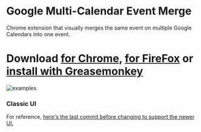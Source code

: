 Google Multi-Calendar Event Merge
=========================

Chrome extension that visually merges the same event on multiple Google Calendars into one event.

# Download [for Chrome](https://chrome.google.com/webstore/detail/event-merge-for-google-ca/idehaflielbgpaokehlhidbjlehlfcep), [for FireFox](https://addons.mozilla.org/en-US/firefox/addon/google-cal-event-merge/) or [install with Greasemonkey](https://github.com/imightbeamy/gcal-multical-event-merge/raw/master/events.user.js)

![examples](images/examples.png)

### Classic UI

For reference, [here's the last commit before changing to support the newer UI.](https://github.com/imightbeamy/gcal-multical-event-merge/blob/bed9a531157e14bf86463ea7970f8ce0ef76db1d/events.user.js)
